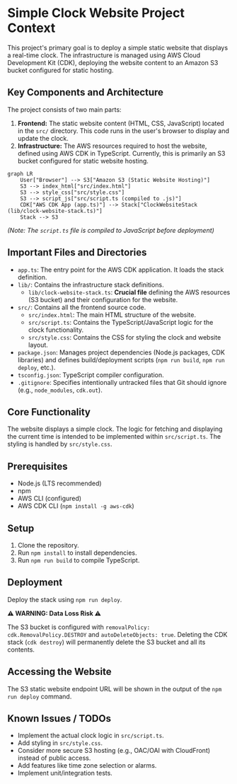 # Simple Clock Website Project Context

This project's primary goal is to deploy a simple static website that displays a real-time clock. The infrastructure is managed using AWS Cloud Development Kit (CDK), deploying the website content to an Amazon S3 bucket configured for static hosting.

## Key Components and Architecture

The project consists of two main parts:

1.  **Frontend:** The static website content (HTML, CSS, JavaScript) located in the `src/` directory. This code runs in the user's browser to display and update the clock.
2.  **Infrastructure:** The AWS resources required to host the website, defined using AWS CDK in TypeScript. Currently, this is primarily an S3 bucket configured for static website hosting.

```mermaid
graph LR
    User["Browser"] --> S3["Amazon S3 (Static Website Hosting)"]
    S3 --> index_html["src/index.html"]
    S3 --> style_css["src/style.css"]
    S3 --> script_js["src/script.ts (compiled to .js)"]
    CDK["AWS CDK App (app.ts)"] --> Stack["ClockWebsiteStack (lib/clock-website-stack.ts)"]
    Stack --> S3
```
*(Note: The `script.ts` file is compiled to JavaScript before deployment)*

## Important Files and Directories

*   `app.ts`: The entry point for the AWS CDK application. It loads the stack definition.
*   `lib/`: Contains the infrastructure stack definitions.
    *   `lib/clock-website-stack.ts`: **Crucial file** defining the AWS resources (S3 bucket) and their configuration for the website.
*   `src/`: Contains all the frontend source code.
    *   `src/index.html`: The main HTML structure of the website.
    *   `src/script.ts`: Contains the TypeScript/JavaScript logic for the clock functionality.
    *   `src/style.css`: Contains the CSS for styling the clock and website layout.
*   `package.json`: Manages project dependencies (Node.js packages, CDK libraries) and defines build/deployment scripts (`npm run build`, `npm run deploy`, etc.).
*   `tsconfig.json`: TypeScript compiler configuration.
*   `.gitignore`: Specifies intentionally untracked files that Git should ignore (e.g., `node_modules`, `cdk.out`).

## Core Functionality

The website displays a simple clock. The logic for fetching and displaying the current time is intended to be implemented within `src/script.ts`. The styling is handled by `src/style.css`.

## Prerequisites

*   Node.js (LTS recommended)
*   npm
*   AWS CLI (configured)
*   AWS CDK CLI (`npm install -g aws-cdk`)

## Setup

1.  Clone the repository.
2.  Run `npm install` to install dependencies.
3.  Run `npm run build` to compile TypeScript.

## Deployment

Deploy the stack using `npm run deploy`.

**⚠️ WARNING: Data Loss Risk ⚠️**

The S3 bucket is configured with `removalPolicy: cdk.RemovalPolicy.DESTROY` and `autoDeleteObjects: true`. Deleting the CDK stack (`cdk destroy`) will permanently delete the S3 bucket and all its contents.

## Accessing the Website

The S3 static website endpoint URL will be shown in the output of the `npm run deploy` command.

## Known Issues / TODOs

*   Implement the actual clock logic in `src/script.ts`.
*   Add styling in `src/style.css`.
*   Consider more secure S3 hosting (e.g., OAC/OAI with CloudFront) instead of public access.
*   Add features like time zone selection or alarms.
*   Implement unit/integration tests.

